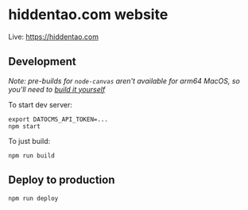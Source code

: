 # hiddentao.com website

Live: https://hiddentao.com

## Development

_Note: pre-builds for `node-canvas` aren't available for arm64 MacOS, so you'll need to [build it yourself](https://github.com/Automattic/node-canvas/wiki/Installation%3A-Mac-OS-X)_

To start dev server:

```shell
export DATOCMS_API_TOKEN=...
npm start
```

To just build:

```shell
npm run build
```

## Deploy to production

```shell
npm run deploy
```
